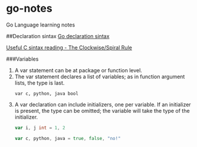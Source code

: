 # go-notes

Go Language learning notes

##Declaration sintax
[Go declaration sintax](http://blog.golang.org/gos-declaration-syntax)

[Useful C sintax reading - The Clockwise/Spiral Rule](http://c-faq.com/decl/spiral.anderson.html)

###Variables
1. A var statement can be at package or function level.
2. The var statement declares a list of variables; as in function argument lists, the type is last.  
   ```
   var c, python, java bool
   ```
3. A var declaration can include initializers, one per variable. If an initializer is present, the type can be omitted; the variable will take the type of the initializer.  
   ```Go
   var i, j int = 1, 2
   
   var c, python, java = true, false, "no!"
   ```

